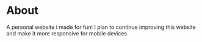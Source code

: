 <h1>About</h1>
A personal website i made for fun! I plan to continue improving this website and make it more responsive for mobile devices
